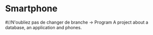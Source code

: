 # Smartphone   
#//N'oubliez pas de changer de branche -> Program
A project about a database, an application and phones.
